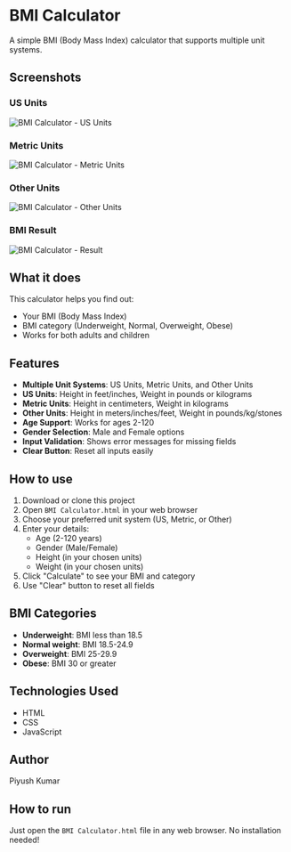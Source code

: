 # BMI Calculator

A simple BMI (Body Mass Index) calculator that supports multiple unit systems.

## Screenshots

### US Units
![BMI Calculator - US Units](https://github.com/piyush-kumar499/All-type-Calculator-Projects/blob/6bb8ddac9ae784247f892ba4aa54dd730d776407/BMI%20Calculator/screenshot%201.jpg)

### Metric Units
![BMI Calculator - Metric Units](https://github.com/piyush-kumar499/All-type-Calculator-Projects/blob/6bb8ddac9ae784247f892ba4aa54dd730d776407/BMI%20Calculator/screenshot%202.jpg)

### Other Units
![BMI Calculator - Other Units](https://github.com/piyush-kumar499/All-type-Calculator-Projects/blob/6bb8ddac9ae784247f892ba4aa54dd730d776407/BMI%20Calculator/screenshot%203.jpg)

### BMI Result
![BMI Calculator - Result](https://github.com/piyush-kumar499/All-type-Calculator-Projects/blob/6bb8ddac9ae784247f892ba4aa54dd730d776407/BMI%20Calculator/screenshot%204.jpg)

## What it does

This calculator helps you find out:
- Your BMI (Body Mass Index)
- BMI category (Underweight, Normal, Overweight, Obese)
- Works for both adults and children

## Features

- **Multiple Unit Systems**: US Units, Metric Units, and Other Units
- **US Units**: Height in feet/inches, Weight in pounds or kilograms
- **Metric Units**: Height in centimeters, Weight in kilograms
- **Other Units**: Height in meters/inches/feet, Weight in pounds/kg/stones
- **Age Support**: Works for ages 2-120
- **Gender Selection**: Male and Female options
- **Input Validation**: Shows error messages for missing fields
- **Clear Button**: Reset all inputs easily

## How to use

1. Download or clone this project
2. Open `BMI Calculator.html` in your web browser
3. Choose your preferred unit system (US, Metric, or Other)
4. Enter your details:
   - Age (2-120 years)
   - Gender (Male/Female)
   - Height (in your chosen units)
   - Weight (in your chosen units)
5. Click "Calculate" to see your BMI and category
6. Use "Clear" button to reset all fields

## BMI Categories

- **Underweight**: BMI less than 18.5
- **Normal weight**: BMI 18.5-24.9
- **Overweight**: BMI 25-29.9
- **Obese**: BMI 30 or greater

## Technologies Used

- HTML
- CSS
- JavaScript

## Author

Piyush Kumar

## How to run

Just open the `BMI Calculator.html` file in any web browser. No installation needed!